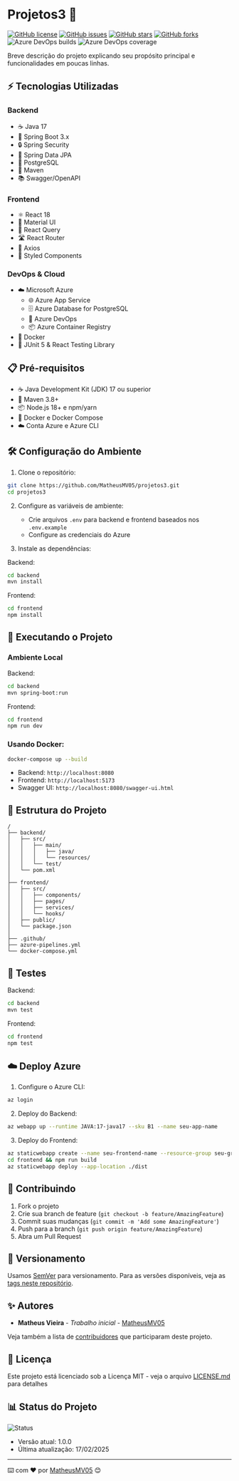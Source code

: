 # Projetos3 🚀

[![GitHub license](https://img.shields.io/github/license/MatheusMV05/projetos3)](https://github.com/MatheusMV05/projetos3/blob/main/LICENSE)
[![GitHub issues](https://img.shields.io/github/issues/MatheusMV05/projetos3)](https://github.com/MatheusMV05/projetos3/issues)
[![GitHub stars](https://img.shields.io/github/stars/MatheusMV05/projetos3)](https://github.com/MatheusMV05/projetos3/stargazers)
[![GitHub forks](https://img.shields.io/github/forks/MatheusMV05/projetos3)](https://github.com/MatheusMV05/projetos3/network)
![Azure DevOps builds](https://img.shields.io/azure-devops/build/seu-projeto/seu-pipeline)
![Azure DevOps coverage](https://img.shields.io/azure-devops/coverage/seu-projeto/seu-pipeline)

Breve descrição do projeto explicando seu propósito principal e funcionalidades em poucas linhas.

## ⚡ Tecnologias Utilizadas

### Backend
- ☕ Java 17
- 🍃 Spring Boot 3.x
- 🔒 Spring Security
- 🎯 Spring Data JPA
- 🐘 PostgreSQL
- 🔧 Maven
- 📚 Swagger/OpenAPI

### Frontend
- ⚛️ React 18
- 🎨 Material UI
- 🔄 React Query
- 🛣️ React Router
- 📡 Axios
- 💅 Styled Components

### DevOps & Cloud
- ☁️ Microsoft Azure
  - 🌐 Azure App Service
  - 🗄️ Azure Database for PostgreSQL
  - 🔄 Azure DevOps
  - 📦 Azure Container Registry
- 🐳 Docker
- 🧪 JUnit 5 & React Testing Library

## 📋 Pré-requisitos

- ☕ Java Development Kit (JDK) 17 ou superior
- 🔧 Maven 3.8+
- 📦 Node.js 18+ e npm/yarn
- 🐳 Docker e Docker Compose
- ☁️ Conta Azure e Azure CLI

## 🛠️ Configuração do Ambiente

1. Clone o repositório:
```bash
git clone https://github.com/MatheusMV05/projetos3.git
cd projetos3
```

2. Configure as variáveis de ambiente:
   - Crie arquivos `.env` para backend e frontend baseados nos `.env.example`
   - Configure as credenciais do Azure

3. Instale as dependências:

Backend:
```bash
cd backend
mvn install
```

Frontend:
```bash
cd frontend
npm install
```

## 🚀 Executando o Projeto

### Ambiente Local

Backend:
```bash
cd backend
mvn spring-boot:run
```

Frontend:
```bash
cd frontend
npm run dev
```

### Usando Docker:

```bash
docker-compose up --build
```

- Backend: `http://localhost:8080`
- Frontend: `http://localhost:5173`
- Swagger UI: `http://localhost:8080/swagger-ui.html`

## 📁 Estrutura do Projeto

```
/
├── backend/
│   ├── src/
│   │   ├── main/
│   │   │   ├── java/
│   │   │   └── resources/
│   │   └── test/
│   └── pom.xml
│
├── frontend/
│   ├── src/
│   │   ├── components/
│   │   ├── pages/
│   │   ├── services/
│   │   └── hooks/
│   ├── public/
│   └── package.json
│
├── .github/
├── azure-pipelines.yml
└── docker-compose.yml
```

## 🧪 Testes

Backend:
```bash
cd backend
mvn test
```

Frontend:
```bash
cd frontend
npm test
```

## ☁️ Deploy Azure

1. Configure o Azure CLI:
```bash
az login
```

2. Deploy do Backend:
```bash
az webapp up --runtime JAVA:17-java17 --sku B1 --name seu-app-name
```

3. Deploy do Frontend:
```bash
az staticwebapp create --name seu-frontend-name --resource-group seu-grupo
cd frontend && npm run build
az staticwebapp deploy --app-location ./dist
```

## 🤝 Contribuindo

1. Fork o projeto
2. Crie sua branch de feature (`git checkout -b feature/AmazingFeature`)
3. Commit suas mudanças (`git commit -m 'Add some AmazingFeature'`)
4. Push para a branch (`git push origin feature/AmazingFeature`)
5. Abra um Pull Request

## 📌 Versionamento

Usamos [SemVer](http://semver.org/) para versionamento. Para as versões disponíveis, veja as [tags neste repositório](https://github.com/MatheusMV05/projetos3/tags).

## ✨ Autores

* **Matheus Vieira** - *Trabalho inicial* - [MatheusMV05](https://github.com/MatheusMV05)

Veja também a lista de [contribuidores](https://github.com/MatheusMV05/projetos3/contributors) que participaram deste projeto.

## 📝 Licença

Este projeto está licenciado sob a Licença MIT - veja o arquivo [LICENSE.md](LICENSE.md) para detalhes

## 📊 Status do Projeto

![Status](https://img.shields.io/badge/Status-Em%20Desenvolvimento-green)
* Versão atual: 1.0.0
* Última atualização: 17/02/2025

---
⌨️ com ❤️ por [MatheusMV05](https://github.com/MatheusMV05) 😊
